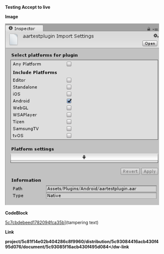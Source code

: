  

 **Testing Accept to live** 

 **Image** 

 **![ARR plug-in import settings as displayed in the Inspector window](Images/AndroidARRPlugins_5c74fe3fa66a08177c1c0ae5.png)** 

 **CodeBlock** 

 [5c7cbdebeed1782094fca35b](Examples/123_5c7cbdebeed1782094fca35b.cs)](tampering text) 

 **Link** 

 **project/5c81f14e02b404286c8f9960/distribution/5c93084416acb430f495d076/document/5c93085f16acb430f495d084</dw-link**